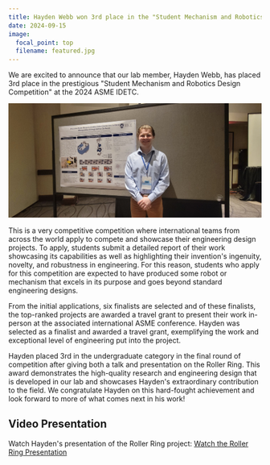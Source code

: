```yaml
---
title: Hayden Webb won 3rd place in the "Student Mechanism and Robotics Design Competition" at the 2024 ASME IDETC
date: 2024-09-15
image:
  focal_point: top
  filename: featured.jpg
---
```

<!--StartFragment-->

We are excited to announce that our lab member, Hayden Webb, has placed 3rd place in the prestigious "Student Mechanism and Robotics Design Competition" at the 2024 ASME IDETC.

![Hayden Webb receiving his award](award_ceremony.jpg "Hayden Webb at the award ceremony")

This is a very competitive competition where international teams from across the world apply to compete and showcase their engineering design projects. To apply, students submit a detailed report of their work showcasing its capabilities as well as highlighting their invention's ingenuity, novelty, and robustness in engineering. For this reason, students who apply for this competition are expected to have produced some robot or mechanism that excels in its purpose and goes beyond standard engineering designs.

From the initial applications, six finalists are selected and of these finalists, the top-ranked projects are awarded a travel grant to present their work in-person at the associated international ASME conference. Hayden was selected as a finalist and awarded a travel grant, exemplifying the work and exceptional level of engineering put into the project. 

Hayden placed 3rd in the undergraduate category in the final round of competition after giving both a talk and presentation on the Roller Ring. This award demonstrates the high-quality research and engineering design that is developed in our lab and showcases Hayden's extraordinary contribution to the field.  We congratulate Hayden on this hard-fought achievement and look forward to more of what comes next in his work!

## Video Presentation

Watch Hayden's presentation of the Roller Ring project:
[Watch the Roller Ring Presentation](https://drive.google.com/file/d/1J3lAjavMBV7FJxDEK0GsumOdJK12hqMm/view?usp=sharing)

<!--EndFragment-->